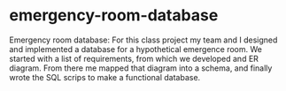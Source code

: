 # emergency-room-database

Emergency room database: For this class project my team and I designed and implemented a database for a hypothetical emergence room. We started with a list of requirements, from which we developed and ER diagram. From there me mapped that diagram into a schema, and finally wrote the SQL scrips to make a functional database.
